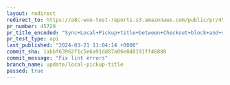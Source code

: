 ```yaml
---
layout: redirect
redirect_to: https://a8c-woo-test-reports.s3.amazonaws.com/public/pr/45720/api/index.html
pr_number: 45720
pr_title_encoded: "Sync+Local+Pickup+title+between+Checkout+block+and+shipping+settings+UI+and+vice%2Fversa"
pr_test_type: api
last_published: "2024-03-21 11:04:14 +0000"
commit_sha: 1abbf63962f1c5e6a91dd87a06e848191ff46880
commit_message: "Fix lint errors"
branch_name: update/local-pickup-title
passed: true
---
```

